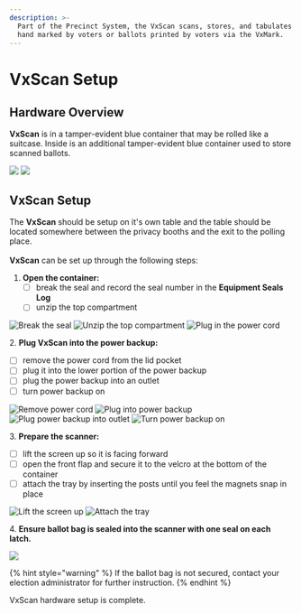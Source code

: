 ```yaml
---
description: >-
  Part of the Precinct System, the VxScan scans, stores, and tabulates ballots
  hand marked by voters or ballots printed by voters via the VxMark.
---
```


# VxScan Setup

## Hardware Overview

**VxScan** is in a tamper-evident blue container that may be rolled like a suitcase. Inside is an additional tamper-evident blue container used to store scanned ballots.

![](<../../.gitbook/assets/precinct scanner rolling.png>) ![](<../../.gitbook/assets/precinct scanner ballot box outside (1).png>)



## VxScan Setup

The **VxScan** should be setup on it's own table and the table should be located somewhere between the privacy booths and the exit to the polling place.\
\
**VxScan** can be set up through the following steps:

1. **Open the container:**
   * [ ] break the seal and record the seal number in the **Equipment Seals Log**
   * [ ] unzip the top compartment

![Break the seal](<../../.gitbook/assets/vxscan with seal highlighted (1) (1).png>) ![Unzip the top compartment](<../../.gitbook/assets/vxscan top open (1).png>) ![Plug in the power cord](<../../.gitbook/assets/vxscan cord (1).png>)

2\. **Plug VxScan into the power backup:**

* [ ] remove the power cord from the lid pocket&#x20;
* [ ] plug it into the lower portion of the power backup
* [ ] plug the power backup into an outlet
* [ ] turn power backup on

![Remove power cord](<../../.gitbook/assets/vxscan cord.png>) ![Plug into power backup](<../../.gitbook/assets/vxscan into ups.png>) ![Plug power backup into outlet](<../../.gitbook/assets/ups plugged in wall (1).png>) ![Turn power backup on](<../../.gitbook/assets/ups power button.png>)

3\. **Prepare the scanner:**

* [ ] lift the screen up so it is facing forward
* [ ] open the front flap and secure it to the velcro at the bottom of the container
* [ ] attach the tray by inserting the posts until you feel the magnets snap in place

![Lift the screen up](<../../.gitbook/assets/vxscan screen up.png>) ![Attach the tray](<../../.gitbook/assets/vxscan tray posts highlighted (1).png>)

4\. **Ensure ballot bag is sealed into the scanner with one seal on each latch.**

![](<../../.gitbook/assets/image (165).png>)

{% hint style="warning" %}
If the ballot bag is not secured, contact your election administrator for further instruction.&#x20;
{% endhint %}

VxScan hardware setup is complete.
